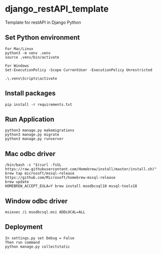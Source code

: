 # django_restAPI_template

Template for restAPI in Django Python

## Set Python environment

```
For Mac/Linux
python3 -m venv .venv
source .venv/bin/activate

For Windows
Set-ExecutionPolicy -Scope CurrentUser -ExecutionPolicy Unrestricted

.\.venv\Scripts\activate
```

## Install packages

```
pip install -r requirements.txt
```

## Run Application

```
python3 manage.py makemigrations
python3 manage.py migrate
python3 manage.py runserver
```

## Mac odbc driver

```
/bin/bash -c "$(curl -fsSL https://raw.githubusercontent.com/Homebrew/install/master/install.sh)"
brew tap microsoft/mssql-release https://github.com/Microsoft/homebrew-mssql-release
brew update
HOMEBREW_ACCEPT_EULA=Y brew install msodbcsql18 mssql-tools18
```

## Window odbc driver

```
msiexec /i msodbcsql.msi ADDLOCAL=ALL
```

## Deployment

```
In settings.py set Debug = False
Then run command
python manage.py collectstatic
```

